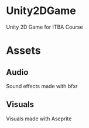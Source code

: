 # Unity2DGame
Unity 2D Game for ITBA Course

# Assets
## Audio
Sound effects made with bfxr

## Visuals
Visuals made with Aseprite

